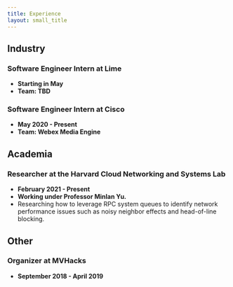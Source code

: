 ```yaml
---
title: Experience
layout: small_title
---
```


## Industry

### Software Engineer Intern at Lime
- **Starting in May**
- **Team: TBD**

### Software Engineer Intern at Cisco
- **May 2020 - Present**
- **Team: Webex Media Engine**

## Academia
### Researcher at the Harvard Cloud Networking and Systems Lab
- **February 2021 - Present**
- **Working under Professor Minlan Yu.**
- Researching how to leverage RPC system queues to identify network performance issues such as noisy neighbor effects and head-of-line blocking.

## Other

### Organizer at MVHacks
- **September 2018 - April 2019**
